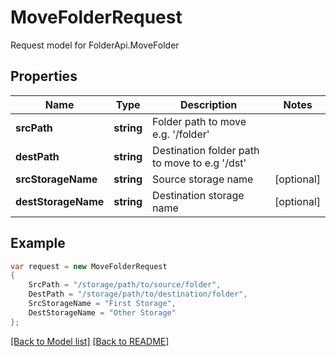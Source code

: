 
# MoveFolderRequest

Request model for FolderApi.MoveFolder

## Properties

Name | Type | Description  | Notes
------------- | ------------- | ------------- | -------------
**srcPath** | **string**| Folder path to move e.g. &#39;/folder&#39; | 
**destPath** | **string**| Destination folder path to move to e.g &#39;/dst&#39; | 
**srcStorageName** | **string**| Source storage name | [optional] 
**destStorageName** | **string**| Destination storage name | [optional] 

## Example
```csharp
var request = new MoveFolderRequest
{ 
    SrcPath = "/storage/path/to/source/folder",
    DestPath = "/storage/path/to/destination/folder",
    SrcStorageName = "First Storage",
    DestStorageName = "Other Storage"
};
```

[[Back to Model list]](Models.md) [[Back to README]](README.md)
